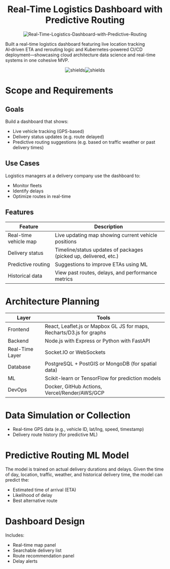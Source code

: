 <h1 align="center" id="title">Real-Time Logistics Dashboard with Predictive Routing</h1>

<p align="center"><img src="https://socialify.git.ci/JahsonGA/Real-Time-Logistics-Dashboard-with-Predictive-Routing/image?font=KoHo&language=1&logo=https%3A%2F%2Fcdn.iconscout.com%2Ficon%2Ffree%2Fpng-256%2Ffree-truck-icon-download-in-svg-png-gif-file-formats--front-city-basic-icons-pack-industry-449930.png&name=1&owner=1&theme=Dark" alt="Real-Time-Logistics-Dashboard-with-Predictive-Routing" alt="project-image"></p>
<p id="description">Built a real-time logistics dashboard featuring live location tracking AI‑driven ETA and rerouting logic and Kubernetes-powered CI/CD deployment—showcasing cloud architecture data science and real-time systems in one cohesive MVP.</p>

<p align="center"><img src="https://img.shields.io/badge/Name-Jahson%20Gonzalez-Allie" alt="shields"><img src="https://img.shields.io/badge/Status-in%20development-orange" alt="shields"></p>

  
<h1><bold>Scope and Requirements</bold></h1>
<h2><bold>Goals</bold></h2>
Build a dashboard that shows:

*   Live vehicle tracking (GPS-based)
*   Delivery status updates (e.g. route delayed)
*   Predictive routing suggestions (e.g. based on traffic weather or past delivery times)

<h2><bold>Use Cases</bold></h2>
Logistics managers at a delivery company use the dashboard to:

*  Monitor fleets
*  Identify delays
*  Optimize routes in real-time

<h2><bold>Features</bold></h2>

| Feature               | Description                                                      |
| --------------------- | ---------------------------------------------------------------- |
| Real-time vehicle map | Live updating map showing current vehicle positions              |
| Delivery status       | Timeline/status updates of packages (picked up, delivered, etc.) |
| Predictive routing    | Suggestions to improve ETAs using ML                             |
| Historical data       | View past routes, delays, and performance metrics                |

<h1><bold>Architecture Planning</bold></h1>

| Layer           | Tools                                                                 |
| --------------- | --------------------------------------------------------------------- |
| Frontend        | React, Leaflet.js or Mapbox GL JS for maps, Recharts/D3.js for graphs |
| Backend         | Node.js with Express or Python with FastAPI                           |
| Real-Time Layer | Socket.IO or WebSockets                                               |
| Database        | PostgreSQL + PostGIS or MongoDB (for spatial data)                    |
| ML              | Scikit-learn or TensorFlow for prediction models                      |
| DevOps          | Docker, GitHub Actions, Vercel/Render/AWS/GCP                         |

<h1><bold>Data Simulation or Collection</bold></h1>

*  Real-time GPS data (e.g., vehicle ID, lat/lng, speed, timestamp)
*  Delivery route history (for predictive ML)

<h1><bold>Predictive Routing ML Model</bold></h1>
The model is trained on actual delivery durations and delays. Given the time of day, location, traffic, weather, and historical delivery time, the model can predict the:

* Estimated time of arrival (ETA)
* Likelihood of delay
* Best alternative route

<h1><bold>Dashboard Design</bold></h1>
Includes:

*  Real-time map panel
*  Searchable delivery list
*  Route recommendation panel
*  Delay alerts
